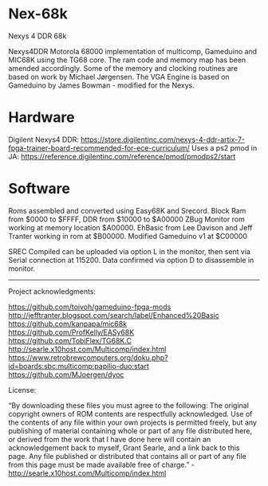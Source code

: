 # Nex-68k
Nexys 4 DDR 68k

Nexys4DDR Motorola 68000 implementation of multicomp, Gameduino and MIC68K using the TG68 core. 
The ram code and memory map has been amended accordingly.
Some of the memory and clocking routines are based on work by Michael Jørgensen.
The VGA Engine is based on Gameduino by James Bowman - modified for the Nexys.

# Hardware
Digilent Nexys4 DDR: https://store.digilentinc.com/nexys-4-ddr-artix-7-fpga-trainer-board-recommended-for-ece-curriculum/
Uses a ps2 pmod in JA: https://reference.digilentinc.com/reference/pmod/pmodps2/start<br>

# Software

Roms assembled and converted using Easy68K and Srecord. 
Block Ram from $0000 to $FFFF, DDR from $10000 to $A00000
ZBug Monitor rom working at memory location $A00000.
EhBasic from Lee Davison and Jeff Tranter working in rom at $B00000.
Modified Gameduino v1 at $C00000

SREC Compiled can be uploaded via option L in the monitor, then sent via Serial connection at 115200. Data confirmed via option D to disassemble in monitor.

<hr>
Project acknowledgments: <br>

https://github.com/toivoh/gameduino-fpga-mods<br>
http://jefftranter.blogspot.com/search/label/Enhanced%20Basic<br>
https://github.com/kanpapa/mic68k<br>
https://github.com/ProfKelly/EASy68K<br>
https://github.com/TobiFlex/TG68K.C<br>
http://searle.x10host.com/Multicomp/index.html<br>
https://www.retrobrewcomputers.org/doku.php?id=boards:sbc:multicomp:papilio-duo:start<br>
https://github.com/MJoergen/dyoc <br>

License:

“By downloading these files you must agree to the following: The original copyright owners of ROM contents are respectfully acknowledged. Use of the contents of any file within your own projects is permitted freely, but any publishing of material containing whole or part of any file distributed here, or derived from the work that I have done here will contain an acknowledgement back to myself, Grant Searle, and a link back to this page. Any file published or distributed that contains all or part of any file from this page must be made available free of charge.” - http://searle.x10host.com/Multicomp/index.html

